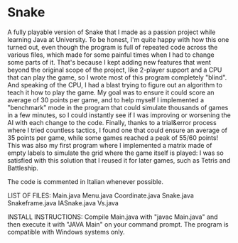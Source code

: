 # Snake
A fully playable version of Snake that I made as a passion project while learning Java at University. 
To be honest, I'm quite happy with how this one turned out, even though the program is full of repeated code across the various files, which 
made for some painful times when I had to change some parts of it. That's because I kept adding new features that went beyond the original 
scope of the project, like 2-player support and a CPU that can play the game, so I wrote most of this program completely "blind". 
And speaking of the CPU, I had a blast trying to figure out an algorithm to teach it how to play the game. 
My goal was to ensure it could score an average of 30 points per game, and to help myself I implemented a "benchmark" mode in the program that 
could simulate thousands of games in a few minutes, so I could instantly see if I was improving or worsening the AI with each change to the code. 
Finally, thanks to a trial&error process where I tried countless tactics, I found one that could ensure an average of 35 points per game, while 
some games reached a peak of 55/60 points!
This was also my first program where I implemented a matrix made of empty labels to simulate the grid where the game itself is played: I was so 
satisfied with this solution that I reused it for later games, such as Tetris and Battleship.

The code is commented in Italian whenever possible.

LIST OF FILES:
Main.java
Menu.java
Coordinate.java
Snake.java
Snakeframe.java
IASnake.java
Vs.java

INSTALL INSTRUCTIONS:
Compile Main.java with "javac Main.java" and then execute it with "JAVA Main" on your command prompt. 
The program is compatible with Windows systems only.
